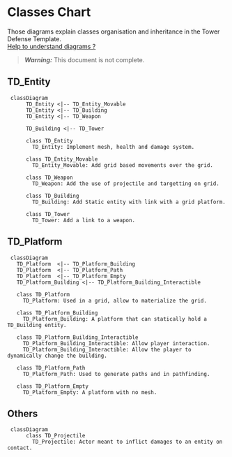 # Classes Chart

Those diagrams explain classes organisation and inheritance in the Tower Defense Template.\
[Help to understand diagrams ?](https://mermaid-js.github.io/mermaid/#/classDiagram)

> **_Warning:_**  This document is not complete.

## TD_Entity
```mermaid
 classDiagram
      TD_Entity <|-- TD_Entity_Movable
      TD_Entity <|-- TD_Building
      TD_Entity <|-- TD_Weapon
      
      TD_Building <|-- TD_Tower
 
      class TD_Entity
        TD_Entity: Implement mesh, health and damage system.
      
      class TD_Entity_Movable
        TD_Entity_Movable: Add grid based movements over the grid.
        
      class TD_Weapon
        TD_Weapon: Add the use of projectile and targetting on grid.
        
      class TD_Building
        TD_Building: Add Static entity with link with a grid platform.
      
      class TD_Tower
        TD_Tower: Add a link to a weapon.
```

## TD_Platform
```mermaid
 classDiagram
   TD_Platform  <|-- TD_Platform_Building
   TD_Platform  <|-- TD_Platform_Path
   TD_Platform  <|-- TD_Platform_Empty
   TD_Platform_Building <|-- TD_Platform_Building_Interactible
 
   class TD_Platform
     TD_Platform: Used in a grid, allow to materialize the grid.
     
   class TD_Platform_Building
     TD_Platform_Building: A platform that can statically hold a TD_Building entity.
     
   class TD_Platform_Building_Interactible
     TD_Platform_Building_Interactible: Allow player interaction.
     TD_Platform_Building_Interactible: Allow the player to dynamically change the building.
   
   class TD_Platform_Path
     TD_Platform_Path: Used to generate paths and in pathfinding.
     
   class TD_Platform_Empty
     TD_Platform_Empty: A platform with no mesh.
```

## Others
```mermaid
 classDiagram
      class TD_Projectile
        TD_Projectile: Actor meant to inflict damages to an entity on contact.
```
